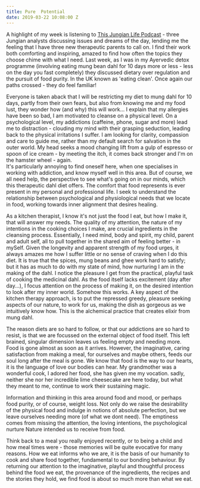 ```yaml
---
title: Pure  Potential
date: 2019-03-22 10:08:00 Z
---
```


A highlight of my week is listening to [This Jungian Life Podcast](http://www.thisjungianlife.com/heres-the-podcast/) - three Jungian analysts discussing issues and dreams of the day, lending me the feeling that I have three new therapeutic parents to call on.  I find their work both comforting and inspiring, amazed to find how often the topics they choose chime with what I need.  Last week, as I was in my Ayervedic detox programme (involving eating mung bean dahl for 10 days more or less - less on the day you fast completely) they discussed dietary over regulation and the pursuit of food purity.  In the UK known as 'eating clean'. Once again our paths crossed - they do feel familiar!

Everyone is taken aback that I will be restricting my diet to mung dahl for 10 days, partly from their own fears, but also from knowing me and my food lust, they wonder how (and why) this will work... I explain that my allergies have been so bad, I am motivated to cleanse on a physical level. On a psychological level, my addictions (caffeine, phone, sugar and more) lead me to distraction - clouding my mind with their grasping seduction, leading back to the physical irritations I suffer. I am looking for clarity, compassion and care to guide me, rather than my default search for salvation in the outer world. My head seeks a mood changing lift from a gulp of espresso or spoon of ice cream - by meeting the itch, it comes back stronger and I'm on the hamster wheel - again.  
It's particularly annoying to find oneself here, when one specialises in working with addiction, and know myself well in this area. But of course, we all need help, the perspective to see what's going on in our minds, which this therapeutic dahl diet offers.  The comfort that food represents is ever present in my personal and professional life. I seek to understand the relationship between psychological and physiological needs that we locate in food, working towards inner alignment that desires healing.

As a kitchen therapist, I know it's not just the food I eat, but how I make it, that will answer my needs. The quality of my attention, the nature of my intentions in the cooking choices I make, are crucial ingredients in the cleansing process. Essentially, I need mind, body and spirit, my child, parent and adult self, all to pull together in the shared aim of feeling better - in mySelf.
Given the longevity and apparent strength of my food urges, it always amazes me how I suffer little or no sense of craving when I do this diet.  It is true that the spices, mung beans and ghee work hard to satisfy; but it has as much to do with my state of mind, how nurturing I am in the making of the dahl. I notice the pleasure I get from the practical, playful task of cooking the medicinal dahl.  As the food itself lacks excitement (day after day...), I focus attention on the process of making it, on the desired intention to look after my inner world.  Somehow this works. A key aspect of the kitchen therapy approach, is to put the repressed greedy, pleasure seeking aspects of our nature, to work for us, making the dish as gorgeous as we intuitively know how.  This is the alchemical practice that creates elixir from mung dahl.

The reason diets are so hard to follow, or that our addictions are so hard to resist, is that we are focussed on the external object of food itself. This left brained, singular dimension leaves us feeling empty and needing more.  Food is gone almost as soon as it arrives.  However, the imaginative, caring satisfaction from making a meal, for ourselves and maybe others, feeds our soul long after the meal is gone.  We know that food is the way to our hearts, it is the language of love our bodies can hear.  My grandmother was a wonderful cook, I adored her food, she has given me my vocation.  sadly, neither she nor her incredible lime cheesecake are here today, but what they meant to me, continue to work their sustaining magic. 

Information and thinking in this area around food and mood, or perhaps food purity, or of course, weight loss. Not only do we raise the desirability of the physical food and indulge in notions of absolute perfection, but we leave ourselves needing more (of what we dont need).  The emptiness comes from missing the attention, the loving intentions, the psychological nurture Nature intended us to receive from food.

Think back to a meal you really enjoyed recently, or to being a child and how meal times were - those memories will be quite evocative for many reasons.  How we eat informs who we are, it is the basis of our humanity to cook and share food together, fundamental to our bonding behaviour.  By returning our attention to the imaginative, playful and thoughtful process behind the food we eat, the provenance of the ingredients, the recipes and the stories they hold, we find food is about so much more than what we eat. 